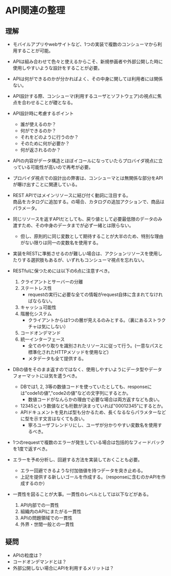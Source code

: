 # API関連の整理

## 理解

- モバイルアプリやwebサイトなど、1つの実装で複数のコンシューマから利用することが可能。

- APIは組み合わせて色々と使えるからこそ、新規参画者や外部公開した時に使用しやすいような設計をすることが必要。

- APIは何ができるのかが分かればよく、その中身に関しては利用者には関係ない。

- API設計する際、コンシューマ(利用するユーザとソフトウェア)の視点に焦点を合わせることが礎となる。

- API設計時に考慮するポイント
    - 誰が使えるのか？
    - 何ができるのか？
    - それをどのように行うのか？
    - そのために何が必要か？
    - 何が返されるのか？

- APIの内容がデータ構造とほぼイコールになっていたらプロバイダ視点に立っている可能性が高いので再考が必要。

- プロバイダ視点での設計出の弊害は、コンシューマとは無関係な部分をAPIが曝け出すことに関連している。

- REST APIではメインリソースに結び付く動詞に注目する。<br>商品をカタログに追加する。の場合、カタログの追加アクションで、商品はパラメータ。

- 同じリソースを返すAPIだとしても、戻り値として必要最低限のデータのみ渡すため、その中身のデータまでが必ず一緒とは限らない。
    - 但し、原則的に同じ変数として期待することが大半のため、特別な理由がない限りは同一の変数名を使用する。

- 実装をRESTに準拠させるのが難しい場合は、アクションリソースを使用したりする選択肢もあるが、いずれもコンシューマ視点を忘れない。

- RESTfulに保つためには以下の6点に注意すべき。
    1. クライアントとサーバーの分離
    2. ステートレス性
        - requestの実行に必要な全ての情報がrequest自体に含まれてなければならない。
    3. キャッシュ可能性
    4. 階層化システム
        - クライアントからは1つの層が見えるのみとする。（裏にあるストラクチャは気にしない）
    5. コードオンデマンド
    6. 統一インターフェース
        - 全てのやり取りを識別されたリソースに従って行う。(一意なパスと標準化されたHTTPメソッドを使用など) 
        - メタデータも全て提供する。

- DBの値をそのまま返すのではなく、使用しやすいようにデータ型やデータフォーマットには気を遣うべき。
    - DBでは1, 2, 3等の数値コードを使っていたとしても、responseには"code1の値","code2の値"などの文字列にするとか。
        - 数値コードがなんらかの理由で必要な場合は両方返すなども良い。
    - 12345という数値なども桁数が決まっていれば"00012345"にするとか。
    - APIドキュメントを見れば型も分かるため、長くなるならパラメターなどに型を示す文言はなくても良い。
        - 寧ろユーザフレンドリにし、ユーザが分かりやすい変数名を使用するべき。

- 1つのrequestで複数のエラーが発生している場合は包括的なフィードバックを1度で返すべき。

- エラーを予め分析し、回避する方法を実装しておくことも必要。
    - エラー回避できるような付加価値を持つデータを突き止める。
    - 上記を提供する新しいゴールを作成する。（responseに含むのかAPIを作成するのか）

- 一貫性を図ることが大事。一貫性のレベルとしては以下などがある。
    1. API内部での一貫性
    2. 組織内のAPIにまたがる一貫性
    3. APIの問題領域での一貫性
    4. 外界・世間一般との一貫性

## 疑問
- APIの粒度は？
- コードオンデマンドとは？
- 外部公開しない場合にAPIを利用するメリットは？